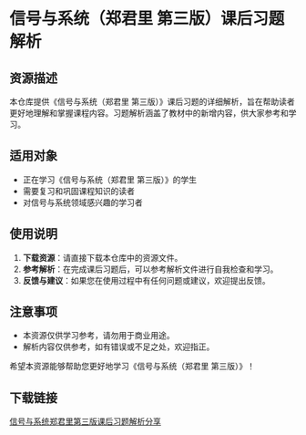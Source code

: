 # 信号与系统（郑君里 第三版）课后习题解析

## 资源描述

本仓库提供《信号与系统（郑君里 第三版）》课后习题的详细解析，旨在帮助读者更好地理解和掌握课程内容。习题解析涵盖了教材中的新增内容，供大家参考和学习。

## 适用对象

- 正在学习《信号与系统（郑君里 第三版）》的学生
- 需要复习和巩固课程知识的读者
- 对信号与系统领域感兴趣的学习者

## 使用说明

1. **下载资源**：请直接下载本仓库中的资源文件。
2. **参考解析**：在完成课后习题后，可以参考解析文件进行自我检查和学习。
3. **反馈与建议**：如果您在使用过程中有任何问题或建议，欢迎提出反馈。

## 注意事项

- 本资源仅供学习参考，请勿用于商业用途。
- 解析内容仅供参考，如有错误或不足之处，欢迎指正。

希望本资源能够帮助您更好地学习《信号与系统（郑君里 第三版）》！

## 下载链接

[信号与系统郑君里第三版课后习题解析分享](https://pan.quark.cn/s/0edd2254bc2f)